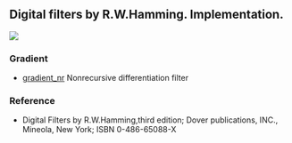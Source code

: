 ## Digital filters by R.W.Hamming. Implementation.
[![](https://img.shields.io/pypi/v/hamming-digital-filters.svg)](https://pypi.org/project/hamming-digital-filters/)

### Gradient

* [gradient_nr](https://github.com/vbotka/hamming-digital-filters/wiki#gradientgradient_nr) Nonrecursive differentiation filter


### Reference

* Digital Filters by R.W.Hamming,third edition; Dover publications,
  INC., Mineola, New York; ISBN 0-486-65088-X
